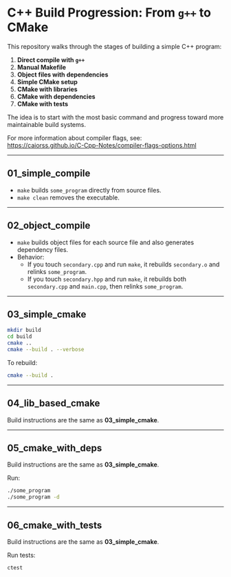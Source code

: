 # C++ Build Progression: From `g++` to CMake

This repository walks through the stages of building a simple C++ program:

1. **Direct compile with `g++`**
2. **Manual Makefile**
3. **Object files with dependencies**
4. **Simple CMake setup**
5. **CMake with libraries**
6. **CMake with dependencies**
7. **CMake with tests**

The idea is to start with the most basic command and progress toward more maintainable build systems.

For more information about compiler flags, see:  
<https://caiorss.github.io/C-Cpp-Notes/compiler-flags-options.html>

---

## 01_simple_compile
- `make` builds `some_program` directly from source files.  
- `make clean` removes the executable.

---

## 02_object_compile
- `make` builds object files for each source file and also generates dependency files.  
- Behavior:
  - If you touch `secondary.cpp` and run `make`, it rebuilds `secondary.o` and relinks `some_program`.  
  - If you touch `secondary.hpp` and run `make`, it rebuilds both `secondary.cpp` and `main.cpp`, then relinks `some_program`.

---

## 03_simple_cmake
```bash
mkdir build
cd build
cmake ..
cmake --build . --verbose
```

To rebuild:
```bash
cmake --build .
```

---

## 04_lib_based_cmake
Build instructions are the same as **03_simple_cmake**.

---

## 05_cmake_with_deps
Build instructions are the same as **03_simple_cmake**.

Run:
```bash
./some_program
./some_program -d
```

---

## 06_cmake_with_tests
Build instructions are the same as **03_simple_cmake**.

Run tests:
```bash
ctest
```


